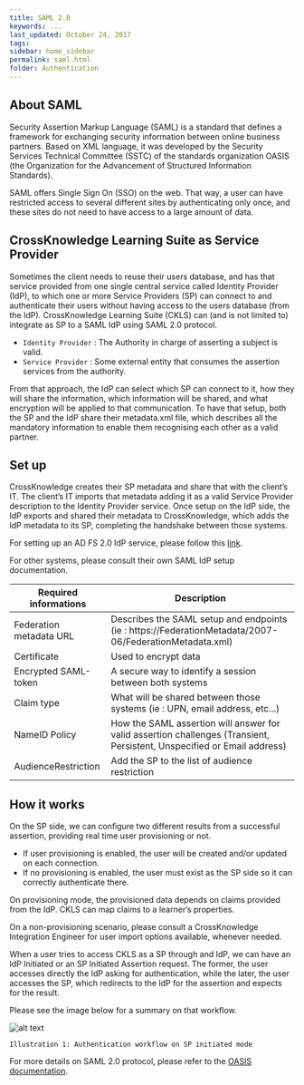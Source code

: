 ```yaml
---
title: SAML 2.0
keywords: ...
last_updated: October 24, 2017
tags:
sidebar: home_sidebar
permalink: saml.html
folder: Authentication
---
```


## About SAML


Security Assertion Markup Language (SAML) is a standard that defines a framework for exchanging security information between online business partners.
Based on XML language, it was developed by the Security Services Technical Committee (SSTC) of the standards organization OASIS (the Organization for the Advancement of Structured Information Standards).

SAML offers Single Sign On (SSO) on the web.
That way, a user can have restricted access to  several different sites by authenticating only once, and these sites do not need to have access to a large amount of data.


## CrossKnowledge Learning Suite as Service Provider

Sometimes the client needs to reuse their users database, and has that service provided from one single central service called Identity Provider (IdP), to which one or more Service Providers (SP) can connect to and authenticate their users without having access to the users database (from the IdP).
CrossKnowledge Learning Suite (CKLS) can (and is not limited to) integrate as SP to a SAML IdP using SAML 2.0 protocol.


* `Identity Provider` : The Authority in charge of asserting a subject is valid.
* `Service Provider` :  Some external entity that consumes the assertion services from the authority.

From that approach, the IdP can select which SP can connect to it, how they will share the information, which information will be shared, and what encryption will be applied to that communication.
To have that setup, both the SP and the IdP share their metadata.xml file, which describes all the mandatory information to enable them recognising each other as a valid partner.


## Set up

CrossKnowledge creates their SP metadata and share that with the client’s IT. 
The client’s IT imports that metadata adding it as a valid Service Provider description to the Identity Provider service.
Once setup on the IdP side, the IdP exports and shared their metadata to CrossKnowledge, which adds the IdP metadata to its SP, completing the handshake between those systems.

For setting up an AD FS 2.0 IdP service, please follow this [link](https://developers.crossknowledge.com/adfs.html).

For other systems, please consult their own SAML IdP setup documentation.

Required informations | Description
--- | ---
Federation metadata URL | Describes the SAML setup and endpoints (ie : https://FederationMetadata/2007-06/FederationMetadata.xml)
Certificate | Used to encrypt data
Encrypted SAML-token | A secure way to identify a session between both systems
Claim type | What will be shared between those systems (ie : UPN, email address, etc...)
NameID Policy | How the SAML assertion will answer for valid assertion challenges (Transient, Persistent, Unspecified or Email address)
AudienceRestriction | Add the SP to the list of audience restriction

## How it works

On the SP side, we can configure two different results from a successful assertion, providing real time user provisioning or not. 
* If user provisioning is enabled, the user will be created and/or updated on each connection. 
* If no provisioning is enabled, the user must exist as the SP side so it can correctly authenticate there.

On provisioning mode, the provisioned data depends on claims provided from the IdP. CKLS can map claims to a learner’s properties.

On a non-provisioning scenario, please consult a CrossKnowledge Integration Engineer for user import options available, whenever needed.

When a user tries to access CKLS as a SP through and IdP, we can have an IdP Initiated or an SP Initiated Assertion request. 
The former, the user accesses directly the IdP asking for authentication, while the later, the user accesses the SP, which redirects to the IdP for the assertion and expects for the result. 

Please see the image below for a summary on that workflow.

![alt text](https://developers.crossknowledge.com/images/SAMLworkflow.png)

`Illustration 1: Authentication workflow on SP initiated mode`

For more details on SAML 2.0 protocol, please refer to the [OASIS documentation](http://docs.oasis-open.org/security/saml/Post2.0/sstc-saml-tech-overview-2.0.html).
